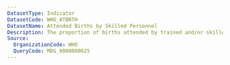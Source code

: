 ```yaml
---
DatasetType: Indicator
DatasetCode: WHO_ATBRTH
DatasetName: Attended Births by Skilled Personnel
Description: The proportion of births attended by trained and/or skilled health personnel.
Source:
  OrganizationCode: WHO
  QueryCode: MDG_0000000025
---
```


